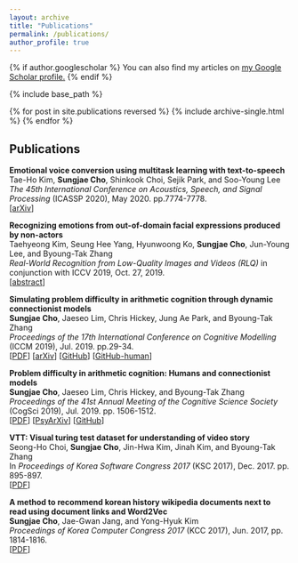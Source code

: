 ```yaml
---
layout: archive
title: "Publications"
permalink: /publications/
author_profile: true
---
```


{% if author.googlescholar %}
  You can also find my articles on <u><a href="{{author.googlescholar}}">my Google Scholar profile</a>.</u>
{% endif %}

{% include base_path %}

{% for post in site.publications reversed %}
  {% include archive-single.html %}
{% endfor %}

## Publications
**Emotional voice conversion using multitask learning with text-to-speech** <br>
Tae-Ho Kim, **Sungjae Cho**, Shinkook Choi, Sejik Park, and Soo-Young Lee <br>
_The 45th International Conference on Acoustics, Speech, and Signal Processing_ (ICASSP 2020), May 2020. pp.7774-7778.<br>
[[arXiv](https://arxiv.org/abs/1911.06149)]

**Recognizing emotions from out-of-domain facial expressions produced by non-actors** <br>
Taehyeong Kim, Seung Hee Yang, Hyunwoong Ko, **Sungjae Cho**, Jun-Young Lee, and Byoung-Tak Zhang <br>
_Real-World Recognition from Low-Quality Images and Videos (RLQ)_ in conjunction with ICCV 2019, Oct. 27, 2019. <br>
[[abstract](https://drive.google.com/open?id=10eyLwjLMj8HcX-2BK2UgTYoTrEWlyIBB)]

**Simulating problem difficulty in arithmetic cognition through dynamic connectionist models** <br>
**Sungjae Cho**, Jaeseo Lim, Chris Hickey, Jung Ae Park, and Byoung-Tak Zhang <br>
_Proceedings of the 17th International Conference on Cognitive Modelling_ (ICCM 2019), Jul. 2019. pp.29-34. <br>
[[PDF](https://drive.google.com/open?id=1fcDB0W0zzxnaI88OYD6MyIkoC4UT4sUq)]
[[arXiv](https://arxiv.org/abs/1905.03617)]
[[GitHub](https://github.com/sungjae-cho/arithmetic-jordan-net)]
[[GitHub-human](https://github.com/sungjae-cho/arithmetic-experiment)]

**Problem difficulty in arithmetic cognition: Humans and connectionist models** <br>
**Sungjae Cho**, Jaeseo Lim, Chris Hickey, and Byoung-Tak Zhang <br>
_Proceedings of the 41st Annual Meeting of the Cognitive Science Society_ (CogSci 2019), Jul. 2019. pp. 1506-1512. <br>
[[PDF](https://drive.google.com/file/d/1HuqA3EZ73YUveNcvqbiaicBIX2InFEvE/view)]
[[PsyArXiv](https://psyarxiv.com/mjtdv/)]
[[GitHub](https://github.com/sungjae-cho/arithmetic-mlp)]

**VTT: Visual turing test dataset for understanding of video story** <br>
Seong-Ho Choi, **Sungjae Cho**, Jin-Hwa Kim, Jinah Kim, and Byoung-Tak Zhang <br>
In _Proceedings of Korea Software Congress 2017_ (KSC 2017), Dec. 2017. pp. 895-897. <br>
[[PDF](https://drive.google.com/file/d/1wlgCnuDWnDClGHIUfN-0IJm5ITBM8vgX/view)]

**A method to recommend korean history wikipedia documents next to read using document links and Word2Vec** <br>
**Sungjae Cho**, Jae-Gwan Jang, and Yong-Hyuk Kim <br>
_Proceedings of Korea Computer Congress 2017_ (KCC 2017), Jun. 2017, pp. 1814-1816. <br>
[[PDF](https://drive.google.com/file/d/1qIe_V9S9iQturjk_3qe1DaPlM0RP17fS/view)]